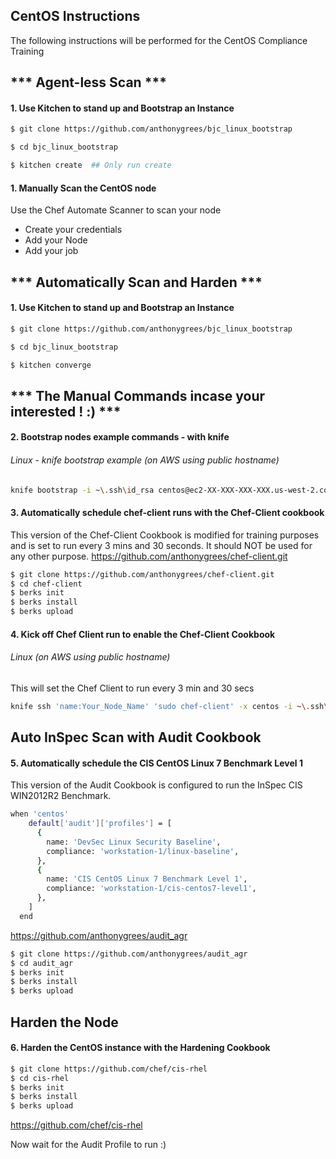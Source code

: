 ## CentOS Instructions

The following instructions will be performed for the CentOS Compliance Training

## *** Agent-less Scan ***
#### 1. Use Kitchen to stand up and Bootstrap an Instance
```bash
$ git clone https://github.com/anthonygrees/bjc_linux_bootstrap

$ cd bjc_linux_bootstrap

$ kitchen create  ## Only run create
```

#### 1. Manually Scan the CentOS node

Use the Chef Automate Scanner to scan your node
 * Create your credentials
 * Add your Node
 * Add your job

## *** Automatically Scan and Harden ***

#### 1. Use Kitchen to stand up and Bootstrap an Instance
```bash
$ git clone https://github.com/anthonygrees/bjc_linux_bootstrap

$ cd bjc_linux_bootstrap

$ kitchen converge
```

## *** The Manual Commands incase your interested !  :) ***
#### 2. Bootstrap nodes example commands - with knife
###### Linux - knife bootstrap example (on AWS using public hostname)
```bash
knife bootstrap -i ~\.ssh\id_rsa centos@ec2-XX-XXX-XXX-XXX.us-west-2.compute.amazonaws.com -N Your_Node_Name --sudo -run-list 'recipe[Your_Cookbook_Name]'
```

#### 3. Automatically schedule chef-client runs with the Chef-Client cookbook
This version of the Chef-Client Cookbook is modified for training purposes and is set to run every 3 mins and 30 seconds.  It should NOT be used for any other purpose.
https://github.com/anthonygrees/chef-client.git
```bash
$ git clone https://github.com/anthonygrees/chef-client.git
$ cd chef-client
$ berks init
$ berks install
$ berks upload
```

#### 4. Kick off Chef Client run to enable the Chef-Client Cookbook
###### Linux (on AWS using public hostname)
This will set the Chef Client to run every 3 min and 30 secs

```bash
knife ssh 'name:Your_Node_Name' 'sudo chef-client' -x centos -i ~\.ssh\id_rsa

```
## Auto InSpec Scan with Audit Cookbook
#### 5. Automatically schedule the CIS CentOS Linux 7 Benchmark Level 1
This version of the Audit Cookbook is configured to run the InSpec CIS WIN2012R2 Benchmark.

```bash
when 'centos'
    default['audit']['profiles'] = [
      {
        name: 'DevSec Linux Security Baseline',
        compliance: 'workstation-1/linux-baseline',
      },
      {
        name: 'CIS CentOS Linux 7 Benchmark Level 1',
        compliance: 'workstation-1/cis-centos7-level1',
      },
    ]
  end
```
https://github.com/anthonygrees/audit_agr
```bash
$ git clone https://github.com/anthonygrees/audit_agr
$ cd audit_agr
$ berks init
$ berks install
$ berks upload
```
## Harden the Node
#### 6. Harden the CentOS instance with the Hardening Cookbook

```bash
$ git clone https://github.com/chef/cis-rhel
$ cd cis-rhel
$ berks init
$ berks install
$ berks upload
```
https://github.com/chef/cis-rhel

Now wait for the Audit Profile to run :)

